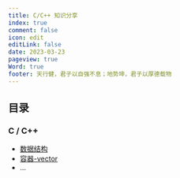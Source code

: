 ```yaml
---
title: C/C++ 知识分享
index: true
comment: false
icon: edit
editLink: false
date: 2023-03-23
pageview: true
Word: true
footer: 天行健，君子以自强不息；地势坤，君子以厚德载物
---
```


## 目录

### C / C++ 
- [数据结构](Share.md)
- [容器-vector](containerVector.md)
- ...

